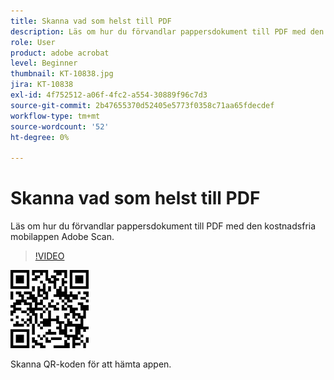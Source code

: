 ```yaml
---
title: Skanna vad som helst till PDF
description: Läs om hur du förvandlar pappersdokument till PDF med den kostnadsfria mobilappen Adobe Scan
role: User
product: adobe acrobat
level: Beginner
thumbnail: KT-10838.jpg
jira: KT-10838
exl-id: 4f752512-a06f-4fc2-a554-30889f96c7d3
source-git-commit: 2b47655370d52405e5773f0358c71aa65fdecdef
workflow-type: tm+mt
source-wordcount: '52'
ht-degree: 0%

---
```


# Skanna vad som helst till PDF

Läs om hur du förvandlar pappersdokument till PDF med den kostnadsfria mobilappen Adobe Scan.

>[!VIDEO](https://video.tv.adobe.com/v/3409254?quality=12&learn=on&hidetitle=true)

![QR-kod](../assets/Scanqrcode.jpg)

Skanna QR-koden för att hämta appen.

